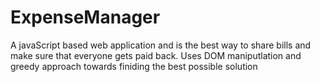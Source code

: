 # ExpenseManager
A javaScript based web application and is the best way to share bills and make sure that everyone gets paid back.
Uses DOM maniputlation and greedy approach towards finiding the best possible solution
